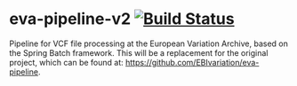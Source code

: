 # eva-pipeline-v2 [![Build Status](https://travis-ci.org/EBIvariation/eva-pipeline-v2.svg)](https://travis-ci.org/EBIvariation/eva-pipeline-v2)
Pipeline for VCF file processing at the European Variation Archive, based on the Spring Batch framework. This will be a replacement for the original project, which can be found at: https://github.com/EBIvariation/eva-pipeline.
